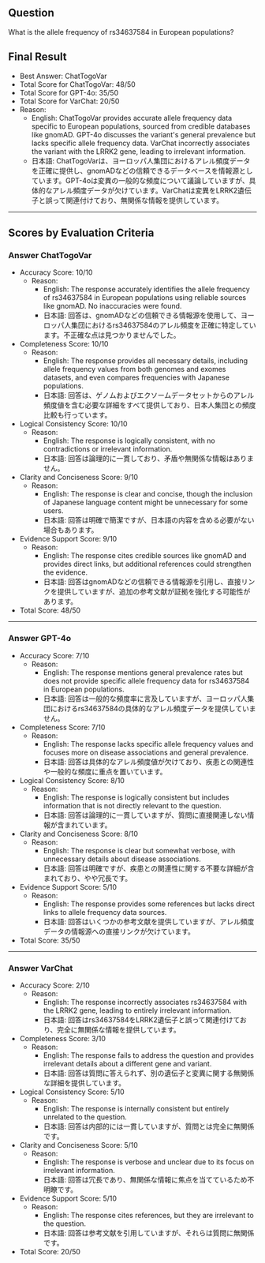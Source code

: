 ## Question

What is the allele frequency of rs34637584 in European populations?

## Final Result

- Best Answer: ChatTogoVar
- Total Score for ChatTogoVar: 48/50
- Total Score for GPT-4o: 35/50
- Total Score for VarChat: 20/50
- Reason:
  - English: ChatTogoVar provides accurate allele frequency data specific to European populations, sourced from credible databases like gnomAD. GPT-4o discusses the variant's general prevalence but lacks specific allele frequency data. VarChat incorrectly associates the variant with the LRRK2 gene, leading to irrelevant information.
  - 日本語: ChatTogoVarは、ヨーロッパ人集団におけるアレル頻度データを正確に提供し、gnomADなどの信頼できるデータベースを情報源としています。GPT-4oは変異の一般的な頻度について議論していますが、具体的なアレル頻度データが欠けています。VarChatは変異をLRRK2遺伝子と誤って関連付けており、無関係な情報を提供しています。

---

## Scores by Evaluation Criteria

### Answer ChatTogoVar
- Accuracy Score: 10/10
  - Reason: 
    - English: The response accurately identifies the allele frequency of rs34637584 in European populations using reliable sources like gnomAD. No inaccuracies were found.
    - 日本語: 回答は、gnomADなどの信頼できる情報源を使用して、ヨーロッパ人集団におけるrs34637584のアレル頻度を正確に特定しています。不正確な点は見つかりませんでした。
- Completeness Score: 10/10
  - Reason: 
    - English: The response provides all necessary details, including allele frequency values from both genomes and exomes datasets, and even compares frequencies with Japanese populations.
    - 日本語: 回答は、ゲノムおよびエクソームデータセットからのアレル頻度値を含む必要な詳細をすべて提供しており、日本人集団との頻度比較も行っています。
- Logical Consistency Score: 10/10
  - Reason: 
    - English: The response is logically consistent, with no contradictions or irrelevant information.
    - 日本語: 回答は論理的に一貫しており、矛盾や無関係な情報はありません。
- Clarity and Conciseness Score: 9/10
  - Reason: 
    - English: The response is clear and concise, though the inclusion of Japanese language content might be unnecessary for some users.
    - 日本語: 回答は明確で簡潔ですが、日本語の内容を含める必要がない場合もあります。
- Evidence Support Score: 9/10
  - Reason: 
    - English: The response cites credible sources like gnomAD and provides direct links, but additional references could strengthen the evidence.
    - 日本語: 回答はgnomADなどの信頼できる情報源を引用し、直接リンクを提供していますが、追加の参考文献が証拠を強化する可能性があります。
- Total Score: 48/50

---

### Answer GPT-4o
- Accuracy Score: 7/10
  - Reason: 
    - English: The response mentions general prevalence rates but does not provide specific allele frequency data for rs34637584 in European populations.
    - 日本語: 回答は一般的な頻度率に言及していますが、ヨーロッパ人集団におけるrs34637584の具体的なアレル頻度データを提供していません。
- Completeness Score: 7/10
  - Reason: 
    - English: The response lacks specific allele frequency values and focuses more on disease associations and general prevalence.
    - 日本語: 回答は具体的なアレル頻度値が欠けており、疾患との関連性や一般的な頻度に重点を置いています。
- Logical Consistency Score: 8/10
  - Reason: 
    - English: The response is logically consistent but includes information that is not directly relevant to the question.
    - 日本語: 回答は論理的に一貫していますが、質問に直接関連しない情報が含まれています。
- Clarity and Conciseness Score: 8/10
  - Reason: 
    - English: The response is clear but somewhat verbose, with unnecessary details about disease associations.
    - 日本語: 回答は明確ですが、疾患との関連性に関する不要な詳細が含まれており、やや冗長です。
- Evidence Support Score: 5/10
  - Reason: 
    - English: The response provides some references but lacks direct links to allele frequency data sources.
    - 日本語: 回答はいくつかの参考文献を提供していますが、アレル頻度データの情報源への直接リンクが欠けています。
- Total Score: 35/50

---

### Answer VarChat
- Accuracy Score: 2/10
  - Reason: 
    - English: The response incorrectly associates rs34637584 with the LRRK2 gene, leading to entirely irrelevant information.
    - 日本語: 回答はrs34637584をLRRK2遺伝子と誤って関連付けており、完全に無関係な情報を提供しています。
- Completeness Score: 3/10
  - Reason: 
    - English: The response fails to address the question and provides irrelevant details about a different gene and variant.
    - 日本語: 回答は質問に答えられず、別の遺伝子と変異に関する無関係な詳細を提供しています。
- Logical Consistency Score: 5/10
  - Reason: 
    - English: The response is internally consistent but entirely unrelated to the question.
    - 日本語: 回答は内部的には一貫していますが、質問とは完全に無関係です。
- Clarity and Conciseness Score: 5/10
  - Reason: 
    - English: The response is verbose and unclear due to its focus on irrelevant information.
    - 日本語: 回答は冗長であり、無関係な情報に焦点を当てているため不明瞭です。
- Evidence Support Score: 5/10
  - Reason: 
    - English: The response cites references, but they are irrelevant to the question.
    - 日本語: 回答は参考文献を引用していますが、それらは質問に無関係です。
- Total Score: 20/50